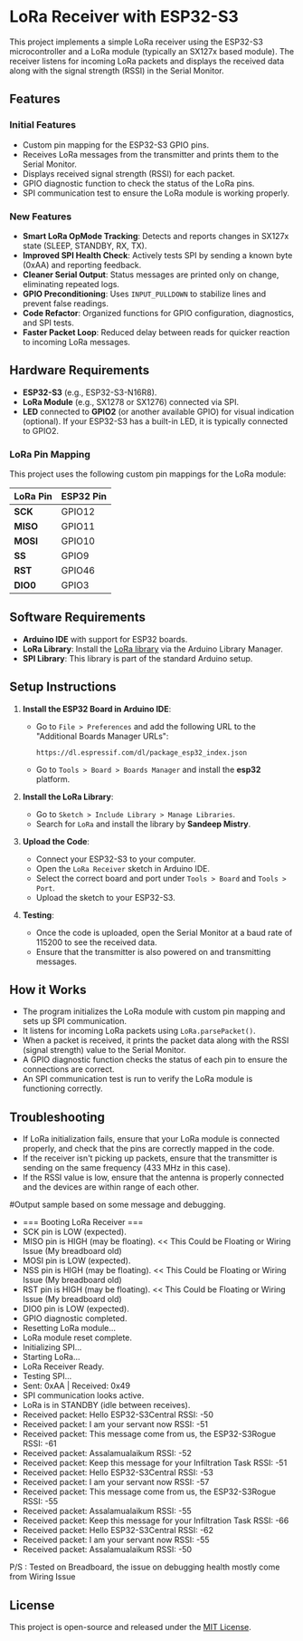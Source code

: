 # LoRa Receiver with ESP32-S3

This project implements a simple LoRa receiver using the ESP32-S3 microcontroller and a LoRa module (typically an SX127x based module). The receiver listens for incoming LoRa packets and displays the received data along with the signal strength (RSSI) in the Serial Monitor.

## Features

### Initial Features
- Custom pin mapping for the ESP32-S3 GPIO pins.
- Receives LoRa messages from the transmitter and prints them to the Serial Monitor.
- Displays received signal strength (RSSI) for each packet.
- GPIO diagnostic function to check the status of the LoRa pins.
- SPI communication test to ensure the LoRa module is working properly.

### New Features
- **Smart LoRa OpMode Tracking**: Detects and reports changes in SX127x state (SLEEP, STANDBY, RX, TX).
- **Improved SPI Health Check**: Actively tests SPI by sending a known byte (0xAA) and reporting feedback.
- **Cleaner Serial Output**: Status messages are printed only on change, eliminating repeated logs.
- **GPIO Preconditioning**: Uses `INPUT_PULLDOWN` to stabilize lines and prevent false readings.
- **Code Refactor**: Organized functions for GPIO configuration, diagnostics, and SPI tests.
- **Faster Packet Loop**: Reduced delay between reads for quicker reaction to incoming LoRa messages.

## Hardware Requirements

- **ESP32-S3** (e.g., ESP32-S3-N16R8).
- **LoRa Module** (e.g., SX1278 or SX1276) connected via SPI.
- **LED** connected to **GPIO2** (or another available GPIO) for visual indication (optional). If your ESP32-S3 has a built-in LED, it is typically connected to GPIO2.

### LoRa Pin Mapping

This project uses the following custom pin mappings for the LoRa module:

| LoRa Pin    | ESP32 Pin  |
|-------------|------------|
| **SCK**     | GPIO12     |
| **MISO**    | GPIO11     |
| **MOSI**    | GPIO10     |
| **SS**      | GPIO9      |
| **RST**     | GPIO46     |
| **DIO0**    | GPIO3      |

## Software Requirements

- **Arduino IDE** with support for ESP32 boards.
- **LoRa Library**: Install the [LoRa library](https://github.com/sandeepmistry/arduino-LoRa) via the Arduino Library Manager.
- **SPI Library**: This library is part of the standard Arduino setup.

## Setup Instructions

1. **Install the ESP32 Board in Arduino IDE**:
   - Go to `File > Preferences` and add the following URL to the "Additional Boards Manager URLs":
     ```
     https://dl.espressif.com/dl/package_esp32_index.json
     ```
   - Go to `Tools > Board > Boards Manager` and install the **esp32** platform.

2. **Install the LoRa Library**:
   - Go to `Sketch > Include Library > Manage Libraries`.
   - Search for `LoRa` and install the library by **Sandeep Mistry**.

3. **Upload the Code**:
   - Connect your ESP32-S3 to your computer.
   - Open the `LoRa Receiver` sketch in Arduino IDE.
   - Select the correct board and port under `Tools > Board` and `Tools > Port`.
   - Upload the sketch to your ESP32-S3.

4. **Testing**:
   - Once the code is uploaded, open the Serial Monitor at a baud rate of 115200 to see the received data.
   - Ensure that the transmitter is also powered on and transmitting messages.

## How it Works

- The program initializes the LoRa module with custom pin mapping and sets up SPI communication.
- It listens for incoming LoRa packets using `LoRa.parsePacket()`.
- When a packet is received, it prints the packet data along with the RSSI (signal strength) value to the Serial Monitor.
- A GPIO diagnostic function checks the status of each pin to ensure the connections are correct.
- An SPI communication test is run to verify the LoRa module is functioning correctly.

## Troubleshooting

- If LoRa initialization fails, ensure that your LoRa module is connected properly, and check that the pins are correctly mapped in the code.
- If the receiver isn't picking up packets, ensure that the transmitter is sending on the same frequency (433 MHz in this case).
- If the RSSI value is low, ensure that the antenna is properly connected and the devices are within range of each other.

#Output sample based on some message and debugging.

- === Booting LoRa Receiver ===
- SCK pin is LOW (expected).
- MISO pin is HIGH (may be floating).     << This Could be Floating or Wiring Issue (My breadboard old)
- MOSI pin is LOW (expected).
- NSS pin is HIGH (may be floating).      << This Could be Floating or Wiring Issue (My breadboard old)
- RST pin is HIGH (may be floating).      << This Could be Floating or Wiring Issue (My breadboard old)
- DIO0 pin is LOW (expected).
- GPIO diagnostic completed.
- Resetting LoRa module...
- LoRa module reset complete.
- Initializing SPI...
- Starting LoRa...
- LoRa Receiver Ready.
- Testing SPI...
- Sent: 0xAA | Received: 0x49
- SPI communication looks active.
- LoRa is in STANDBY (idle between receives).
- Received packet: Hello  ESP32-S3Central  RSSI: -50
- Received packet: I am your servant now  RSSI: -51
- Received packet: This message come from us, the ESP32-S3Rogue  RSSI: -61
- Received packet: Assalamualaikum  RSSI: -52
- Received packet: Keep this message for your Infiltration Task  RSSI: -51
- Received packet: Hello  ESP32-S3Central  RSSI: -53
- Received packet: I am your servant now  RSSI: -57
- Received packet: This message come from us, the ESP32-S3Rogue  RSSI: -55
- Received packet: Assalamualaikum  RSSI: -55
- Received packet: Keep this message for your Infiltration Task  RSSI: -66
- Received packet: Hello  ESP32-S3Central  RSSI: -62
- Received packet: I am your servant now  RSSI: -55
- Received packet: Assalamualaikum  RSSI: -50

P/S : Tested on Breadboard, the issue on debugging health mostly come from Wiring Issue

## License

This project is open-source and released under the [MIT License](LICENSE).
